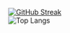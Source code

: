 [![GitHub Streak](https://github-readme-streak-stats.herokuapp.com?user=kourounisgiorgos&theme=ayu-light&background=770737&border=FFFFFF&stroke=FFFFFF&ring=FFFFFF&fire=770737&currStreakNum=FFFFFF&sideNums=770737&currStreakLabel=FFFFFF&sideLabels=FFFFFF&dates=770737)](https://git.io/streak-stats)
<br>
![Top Langs](https://github-readme-stats.vercel.app/api/top-langs/?username=kourounisgiorgos&title_color=770737&bg_color=FFFFFF&border_color=AA98A9&text_color=770737&include_all_commits=false&count_private=true&layout=compact)


